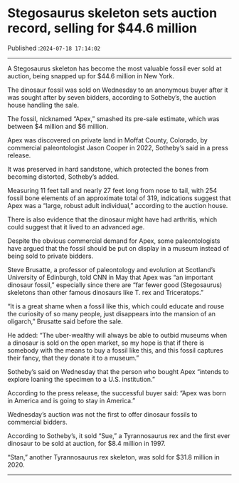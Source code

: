 # Stegosaurus skeleton sets auction record, selling for $44.6 million

Published :`2024-07-18 17:14:02`

---

A Stegosaurus skeleton has become the most valuable fossil ever sold at auction, being snapped up for $44.6 million in New York.

The dinosaur fossil was sold on Wednesday to an anonymous buyer after it was sought after by seven bidders, according to Sotheby’s, the auction house handling the sale.

The fossil, nicknamed “Apex,” smashed its pre-sale estimate, which was between $4 million and $6 million.

Apex was discovered on private land in Moffat County, Colorado, by commercial paleontologist Jason Cooper in 2022, Sotheby’s said in a press release.

It was preserved in hard sandstone, which protected the bones from becoming distorted, Sotheby’s added.

Measuring 11 feet tall and nearly 27 feet long from nose to tail, with 254 fossil bone elements of an approximate total of 319, indications suggest that Apex was a “large, robust adult individual,” according to the auction house.

There is also evidence that the dinosaur might have had arthritis, which could suggest that it lived to an advanced age.

Despite the obvious commercial demand for Apex, some paleontologists have argued that the fossil should be put on display in a museum instead of being sold to private bidders.

Steve Brusatte, a professor of paleontology and evolution at Scotland’s University of Edinburgh, told CNN in May that Apex was “an important dinosaur fossil,” especially since there are “far fewer good (Stegosaurus) skeletons than other famous dinosaurs like T. rex and Triceratops.”

“It is a great shame when a fossil like this, which could educate and rouse the curiosity of so many people, just disappears into the mansion of an oligarch,” Brusatte said before the sale.

He added: “The uber-wealthy will always be able to outbid museums when a dinosaur is sold on the open market, so my hope is that if there is somebody with the means to buy a fossil like this, and this fossil captures their fancy, that they donate it to a museum.”

Sotheby’s said on Wednesday that the person who bought Apex “intends to explore loaning the specimen to a U.S. institution.”

According to the press release, the successful buyer said: “Apex was born in America and is going to stay in America.”

Wednesday’s auction was not the first to offer dinosaur fossils to commercial bidders.

According to Sotheby’s, it sold “Sue,” a Tyrannosaurus rex and the first ever dinosaur to be sold at auction, for $8.4 million in 1997.

“Stan,” another Tyrannosaurus rex skeleton, was sold for $31.8 million in 2020.

---


